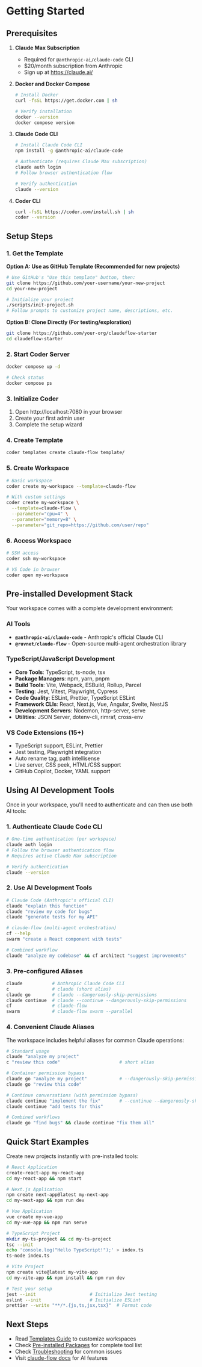 # Getting Started

## Prerequisites

1. **Claude Max Subscription**
   - Required for `@anthropic-ai/claude-code` CLI
   - $20/month subscription from Anthropic
   - Sign up at https://claude.ai/

2. **Docker and Docker Compose**
   ```bash
   # Install Docker
   curl -fsSL https://get.docker.com | sh
   
   # Verify installation
   docker --version
   docker compose version
   ```

3. **Claude Code CLI**
   ```bash
   # Install Claude Code CLI
   npm install -g @anthropic-ai/claude-code
   
   # Authenticate (requires Claude Max subscription)
   claude auth login
   # Follow browser authentication flow
   
   # Verify authentication
   claude --version
   ```

4. **Coder CLI**
   ```bash
   curl -fsSL https://coder.com/install.sh | sh
   coder --version
   ```

## Setup Steps

### 1. Get the Template

**Option A: Use as GitHub Template (Recommended for new projects)**
```bash
# Use GitHub's "Use this template" button, then:
git clone https://github.com/your-username/your-new-project
cd your-new-project

# Initialize your project
./scripts/init-project.sh
# Follow prompts to customize project name, descriptions, etc.
```

**Option B: Clone Directly (For testing/exploration)**
```bash
git clone https://github.com/your-org/claudeflow-starter
cd claudeflow-starter
```

### 2. Start Coder Server
```bash
docker compose up -d

# Check status
docker compose ps
```

### 3. Initialize Coder
1. Open http://localhost:7080 in your browser
2. Create your first admin user
3. Complete the setup wizard

### 4. Create Template
```bash
coder templates create claude-flow template/
```

### 5. Create Workspace
```bash
# Basic workspace
coder create my-workspace --template=claude-flow

# With custom settings
coder create my-workspace \
  --template=claude-flow \
  --parameter="cpu=4" \
  --parameter="memory=8" \
  --parameter="git_repo=https://github.com/user/repo"
```

### 6. Access Workspace
```bash
# SSH access
coder ssh my-workspace

# VS Code in browser
coder open my-workspace
```

## Pre-installed Development Stack

Your workspace comes with a complete development environment:

### AI Tools
- **`@anthropic-ai/claude-code`** - Anthropic's official Claude CLI
- **`@ruvnet/claude-flow`** - Open-source multi-agent orchestration library

### TypeScript/JavaScript Development
- **Core Tools**: TypeScript, ts-node, tsx
- **Package Managers**: npm, yarn, pnpm
- **Build Tools**: Vite, Webpack, ESBuild, Rollup, Parcel
- **Testing**: Jest, Vitest, Playwright, Cypress
- **Code Quality**: ESLint, Prettier, TypeScript ESLint
- **Framework CLIs**: React, Next.js, Vue, Angular, Svelte, NestJS
- **Development Servers**: Nodemon, http-server, serve
- **Utilities**: JSON Server, dotenv-cli, rimraf, cross-env

### VS Code Extensions (15+)
- TypeScript support, ESLint, Prettier
- Jest testing, Playwright integration
- Auto rename tag, path intellisense
- Live server, CSS peek, HTML/CSS support
- GitHub Copilot, Docker, YAML support

## Using AI Development Tools

Once in your workspace, you'll need to authenticate and can then use both AI tools:

### 1. Authenticate Claude Code CLI
```bash
# One-time authentication (per workspace)
claude auth login
# Follow the browser authentication flow
# Requires active Claude Max subscription

# Verify authentication
claude --version
```

### 2. Use AI Development Tools
```bash
# Claude Code (Anthropic's official CLI)
claude "explain this function"
claude "review my code for bugs"
claude "generate tests for my API"

# claude-flow (multi-agent orchestration)
cf --help
swarm "create a React component with tests"

# Combined workflow
claude "analyze my codebase" && cf architect "suggest improvements"
```

### 3. Pre-configured Aliases
```bash
claude           # Anthropic Claude Code CLI
c                # claude (short alias)
claude go        # claude --dangerously-skip-permissions
claude continue  # claude --continue --dangerously-skip-permissions
cf               # claude-flow
swarm            # claude-flow swarm --parallel
```

### 4. Convenient Claude Aliases

The workspace includes helpful aliases for common Claude operations:

```bash
# Standard usage
claude "analyze my project"
c "review this code"                      # short alias

# Container permission bypass
claude go "analyze my project"            # --dangerously-skip-permissions
claude go "review this code"

# Continue conversations (with permission bypass)
claude continue "implement the fix"       # --continue --dangerously-skip-permissions
claude continue "add tests for this"

# Combined workflows
claude go "find bugs" && claude continue "fix them all"
```

## Quick Start Examples

Create new projects instantly with pre-installed tools:

```bash
# React Application
create-react-app my-react-app
cd my-react-app && npm start

# Next.js Application 
npm create next-app@latest my-next-app
cd my-next-app && npm run dev

# Vue Application
vue create my-vue-app
cd my-vue-app && npm run serve

# TypeScript Project
mkdir my-ts-project && cd my-ts-project
tsc --init
echo 'console.log("Hello TypeScript!");' > index.ts
ts-node index.ts

# Vite Project
npm create vite@latest my-vite-app
cd my-vite-app && npm install && npm run dev

# Test your setup
jest --init                    # Initialize Jest testing
eslint --init                  # Initialize ESLint
prettier --write "**/*.{js,ts,jsx,tsx}"  # Format code
```

## Next Steps

- Read [Templates Guide](templates.md) to customize workspaces
- Check [Pre-installed Packages](pre-installed-packages.md) for complete tool list
- Check [Troubleshooting](troubleshooting.md) for common issues
- Visit [claude-flow docs](https://github.com/ruvnet/claude-code-flow) for AI features